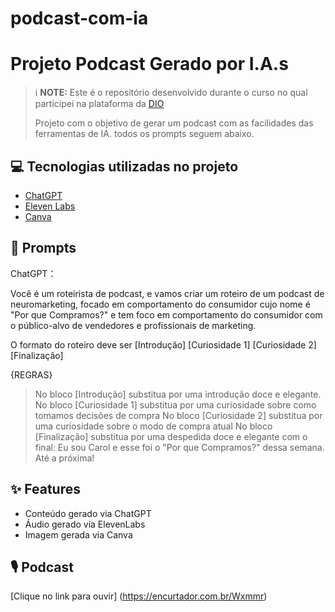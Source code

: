 # podcast-com-ia
# Projeto Podcast Gerado por I.A.s


 > ℹ️ **NOTE:** Este é o repositório desenvolvido durante o curso no qual participei na plataforma da [DIO](https://dio.me)
>
> Projeto com o objetivo de gerar um podcast com as facilidades das ferramentas de IA. todos os prompts
seguem abaixo.
>
>
>

## 💻 Tecnologias utilizadas no projeto

- [ChatGPT](https://chat.openai.com/) 
- [Eleven Labs](https://elevenlabs.io/)
- [Canva](https://www.canva.com/)

## 🧠 Prompts

ChatGPT：

Você é um roteirista de podcast, e vamos criar um roteiro de um podcast de neuromarketing, focado em comportamento do consumidor cujo nome é "Por que Compramos?" e tem foco em comportamento do consumidor com o público-alvo de vendedores e profissionais de marketing.

O formato do roteiro deve ser 
[Introdução]
[Curiosidade 1]
[Curiosidade 2]
[Finalização]

{REGRAS}
> No bloco [Introdução] substitua por uma introdução doce e elegante.
> No bloco [Curiosidade 1] substitua por uma curiosidade sobre como tomamos decisões de compra
> No bloco [Curiosidade 2] substitua por uma curiosidade sobre o modo de compra atual
> No bloco [Finalização] substitua por uma despedida doce e elegante com o final: Eu sou Carol e esse foi o "Por que Compramos?" dessa semana. Até a próxima!

## ✨ Features

- Conteúdo gerado via ChatGPT
- Áudio gerado via ElevenLabs
- Imagem gerada via Canva

## 🎙️ Podcast
[Clique no link para ouvir] (https://encurtador.com.br/Wxmmr)
